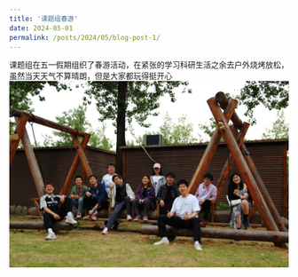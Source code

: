 ```yaml
---
title: '课题组春游'
date: 2024-05-01
permalink: /posts/2024/05/blog-post-1/
---
```


课题组在五一假期组织了春游活动，在紧张的学习科研生活之余去户外烧烤放松，虽然当天天气不算晴朗，但是大家都玩得挺开心
![春游.jpg](/images/News/春游.jpg)